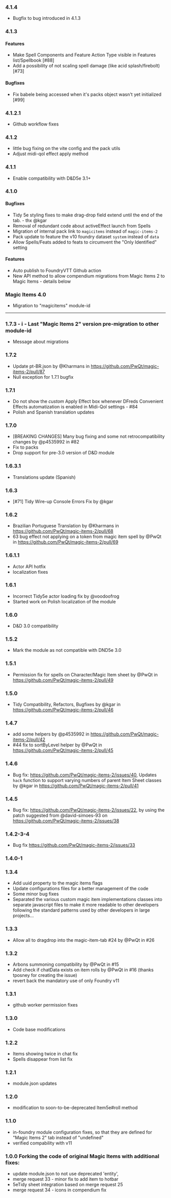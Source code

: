 ### 4.1.4
* Bugfix to bug introduced in 4.1.3

### 4.1.3
#### Features
* Make Spell Components and Feature Action Type visible in Features list/Spellbook [#88]
* Add a possibility of not scaling spell damage (like acid splash/firebolt) [#73]

#### Bugfixes
* Fix babele being accessed when it's packs object wasn't yet initialized [#99]

### 4.1.2.1
- Github workflow fixes

### 4.1.2
* little bug fixing on the vite config and the pack utils
* Adjust midi-qol effect apply method

### 4.1.1
- Enable compatibility with D&D5e 3.1+

### 4.1.0
#### Bugfixes
* Tidy 5e styling fixes to make drag-drop field extend until the end of the tab. - thx @kgar 
* Removal of redundant code about activeEffect launch from Spells
* Migration of internal pack link to `magicitems` instead of `magic-items-2`
* Pack update to feature the v10 foundry dataset `system` instead of `data`
* Allow Spells/Feats added to feats to circumvent the "Only Identified" setting

#### Features
* Auto publish to FoundryVTT Github action
* New API method to allow compendium migrations from Magic Items 2 to Magic Items - details below


### Magic Items 4.0
- Migration to "magicitems" module-id

---
### 1.7.3 - ℹ️ - Last "Magic Items 2" version pre-migration to other module-id
- Message about migrations

### 1.7.2 
- Update pt-BR.json by @Kharmans in https://github.com/PwQt/magic-items-2/pull/87
- Null exception for 1.7.1 bugfix
  
### 1.7.1
- Do not show the _custom_ Apply Effect box whenever DFreds Convenient Effects automatization is enabled in Midi-Qol settings - #84 
- Polish and Spanish translation updates

### 1.7.0
- [BREAKING CHANGES] Many bug fixing and some not retrocompatibility changes by @p4535992 in #82
- Fix to packs
- Drop support for pre-3.0 version of D&D module

### 1.6.3.1
- Translations update (Spanish)

### 1.6.3
- [#71] Tidy Wire-up Console Errors Fix by @kgar

### 1.6.2

- Brazilian Portuguese Translation by @Kharmans in https://github.com/PwQt/magic-items-2/pull/68
- 63 bug effect not applying on a token from magic item spell by @PwQt in https://github.com/PwQt/magic-items-2/pull/69

### 1.6.1.1
- Actor API hotfix
- localization fixes

### 1.6.1
- Incorrect Tidy5e actor loading fix by @voodoofrog
- Started work on Polish localization of the module

### 1.6.0
- D&D 3.0 compatibility

### 1.5.2
- Mark the module as not compatible with DND5e 3.0

### 1.5.1
- Permission fix for spells on Character/Magic Item sheet by @PwQt in https://github.com/PwQt/magic-items-2/pull/49

### 1.5.0
- Tidy Compatibility, Refactors, Bugfixes by @kgar in https://github.com/PwQt/magic-items-2/pull/46

### 1.4.7
- add some helpers by @p4535992 in https://github.com/PwQt/magic-items-2/pull/42
- #44 fix to sortByLevel helper by @PwQt in https://github.com/PwQt/magic-items-2/pull/45

### 1.4.6
- Bug fix: https://github.com/PwQt/magic-items-2/issues/40, Updates `hack` function to support varying numbers of parent Item Sheet classes by @kgar in https://github.com/PwQt/magic-items-2/pull/41

### 1.4.5

- Bug fix: https://github.com/PwQt/magic-items-2/issues/22, by using the patch suggested from @david-simoes-93 on https://github.com/PwQt/magic-items-2/issues/38


### 1.4.2-3-4

- Bug fix https://github.com/PwQt/magic-items-2/issues/33

### 1.4.0-1

### 1.3.4

- Add uuid property to the magic items flags
- Update configurations files for a better management of the code
- Some minor bug fixes
- Separated the various custom magic item implementations classes into separate javascript files to make it more readable to other developers following the standard patterns used by other developers in large projects...

### 1.3.3
- Allow all to dragdrop into the magic-item-tab #24 by @PwQt in #26

### 1.3.2
- Arbons summoning compatibility by @PwQt in #15
- Add check if chatData exists on item rolls by @PwQt in #16 (thanks tposney for creating the issue)
- revert back the mandatory use of only Foundry v11

### 1.3.1
- github worker permission fixes

### 1.3.0
- Code base modifications

### 1.2.2
- Items showing twice in chat fix
- Spells disappear from list fix

### 1.2.1
- module.json updates

### 1.2.0
- modification to soon-to-be-deprecated Item5e#roll method

### 1.1.0
- in-foundry module configuration fixes, so that they are defined for "Magic Items 2" tab instead of "undefined"
- verified compability with v11

### 1.0.0 Forking the code of original Magic Items with additional fixes:
- update module.json to not use deprecated 'entity',
- merge request 33 - minor fix to add item to hotbar
- 5eTidy sheet integration based on merge request 25
- merge request 34 - icons in compendium fix

